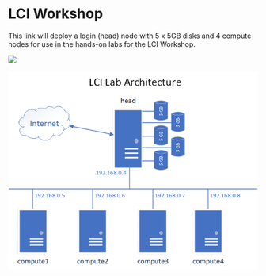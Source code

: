 # LCI Workshop
This link will deploy a login (head) node with 5 x 5GB disks and 4 compute nodes for use in the hands-on labs for the LCI Workshop.

<a href="https://portal.azure.com/#create/Microsoft.Template/uri/https%3A%2F%2Fraw.githubusercontent.com%2Fgrandparoach%2Fsandbox%2FLCI2023%2F%2Fazuredeploy.json" target="_blank">
    <img src="http://azuredeploy.net/deploybutton.png"/>
</a>


![Workshop Environment](LCI%202023%20Architecture.png)

